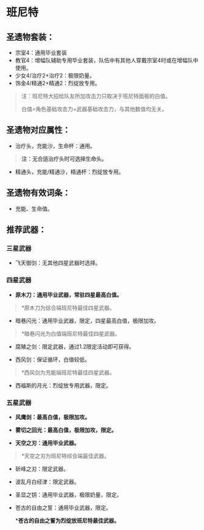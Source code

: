 # 班尼特

## 圣遗物套装：

- 宗室4：通用毕业套装
- 教官4：增幅队辅助专用毕业套装，队伍中有其他人穿戴宗室4时或在增幅队中使用。
- 少女4/治疗2+治疗2：极限奶量。
- 饰金4/精通2+精通2：烈绽放专用。

> 注：班尼特大招给队友所加攻击力只取决于班尼特面板的白值。
> 
> 白值=角色基础攻击力+武器基础攻击力，与其他数值均无关。

## 圣遗物对应属性：


- 治疗头，充能沙，生命杯：通用。
> **注：无合适治疗头时可选择生命头。**

- 精通头，充能/精通沙，精通杯：烈绽放专用。



## 圣遗物有效词条：

- 充能、生命值。

## 推荐武器：

### 三星武器

- 飞天御剑：无其他四星武器时选择。

### 四星武器

- **原木刀：通用毕业武器，常驻四星最高白值。**

> \*原木刀为综合端班尼特最佳四星武器。

- 暗巷闪光：通用毕业武器，限定，四星最高白值，极限加攻。

> \*暗巷闪光为白值端班尼特最佳四星武器。

- 腐殖之剑：限定武器，通过1.2限定活动即可获得。

- 西风剑：保证循环，白值较低。

> \*西风剑为充能端班尼特最佳四星武器。

- 西福斯的月光：烈绽放专用武器，限定。

### 五星武器

- **风鹰剑：最高白值，极限加攻。**

- **雾切之回光：最高白值，极限加攻，限定。**

- **天空之刃：通用毕业武器。**

> \*天空之刃为班尼特综合端最佳武器。

- 斫峰之刃：限定武器。

- 波乱月白经津：限定武器。

- 圣显之钥：通用毕业武器，极限奶量，限定。

- 苍古的自由之誓：通用毕业武器，限定。

  ***苍古的自由之誓为烈绽放班尼特最佳武器。**

